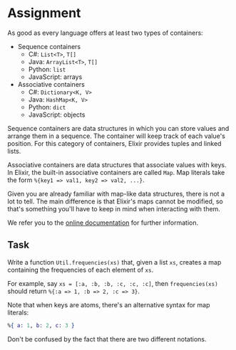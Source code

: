 # Assignment

As good as every language offers at least two types of containers:

* Sequence containers
  * C#: `List<T>`, `T[]`
  * Java: `ArrayList<T>`, `T[]`
  * Python: `list`
  * JavaScript: arrays
* Associative containers
  * C#: `Dictionary<K, V>`
  * Java: `HashMap<K, V>`
  * Python: `dict`
  * JavaScript: objects

Sequence containers are data structures in which you can store values and
arrange them in a sequence. The container will keep track of each value's position.
For this category of containers, Elixir provides tuples and linked lists.

Associative containers are data structures that associate values with keys.
In Elixir, the built-in associative containers are called `Map`.
Map literals take the form `%{key1 => val1, key2 => val2, ...}`.

Given you are already familiar with map-like data structures,
there is not a lot to tell. The main difference is that Elixir's maps
cannot be modified, so that's something you'll have to keep in mind
when interacting with them.

We refer you to the [online documentation](https://hexdocs.pm/elixir/Map.html)
for further information.

## Task

Write a function `Util.frequencies(xs)` that, given a list `xs`,
creates a map containing the frequencies of each element of `xs`.

For example, say `xs = [:a, :b, :b, :c, :c, :c]`,
then `frequencies(xs)` should return `%{:a => 1, :b => 2, :c => 3}`.

Note that when keys are atoms, there's an alternative syntax for map literals:

```elixir
%{ a: 1, b: 2, c: 3 }
```

Don't be confused by the fact that there are two different notations.
